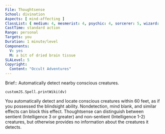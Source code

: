 ```yaml
---
File: Thoughtsense
School: divination
Aspects: [ mind-affecting ]
ClassList: { medium: 4, mesmerist: 4, psychic: 4, sorcerer: 5, wizard: 5, spiritualist: 4 }
CastTime: standard action
Range: personal
Targets: you
Duration: 1 minute/level
Components:
  V: yes
  M: a bit of dried brain tissue
SLALevel: 5
Copyright:
  Content: "Occult Adventures"
---
```

Brief:: Automatically detect nearby conscious creatures.

```dataviewjs
customJS.Spell.printWiki(dv)
```

You automatically detect and locate conscious creatures within 60 feet, as if you possessed the blindsight ability. Nondetection, mind blank, and similar effects can block this effect. Thoughtsense can distinguish between sentient (Intelligence 3 or greater) and non-sentient (Intelligence 1-2) creatures, but otherwise provides no information about the creatures it detects.
